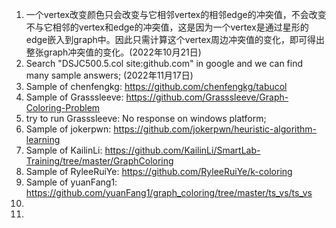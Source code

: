1. 一个vertex改变颜色只会改变与它相邻vertex的相邻edge的冲突值，不会改变不与它相邻的vertex和edge的冲突值，这是因为一个vertex是通过星形的edge嵌入到graph中。因此只需计算这个vertex周边冲突值的变化，即可得出整张graph冲突值的变化。(2022年10月21日)
2. Search "DSJC500.5.col site:github.com" in google and we can find many sample answers; (2022年11月17日)
3. Sample of chenfengkg: https://github.com/chenfengkg/tabucol 
4. Sample of Grasssleeve: https://github.com/Grasssleeve/Graph-Coloring-Problem
5. try to run Grasssleeve: No response on windows platform; 
6. Sample of jokerpwn: https://github.com/jokerpwn/heuristic-algorithm-learning 
7. Sample of KailinLi: https://github.com/KailinLi/SmartLab-Training/tree/master/GraphColoring 
8. Sample of RyleeRuiYe: https://github.com/RyleeRuiYe/k-coloring
9. Sample of yuanFang1: https://github.com/yuanFang1/graph_coloring/tree/master/ts_vs/ts_vs 
10. 
11. 